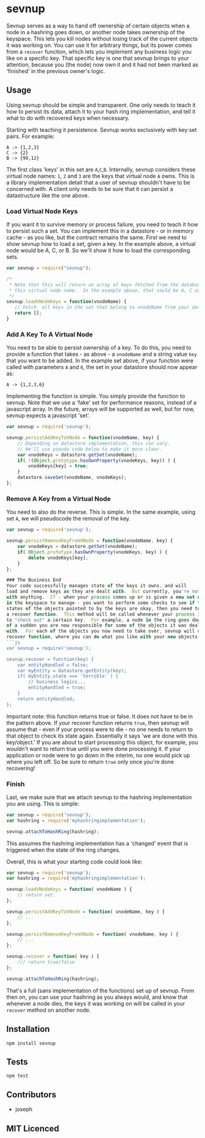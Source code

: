 # sevnup

<!--
    [![build status][build-png]][build]
    [![Coverage Status][cover-png]][cover]
    [![Davis Dependency status][dep-png]][dep]
-->

<!-- [![NPM][npm-png]][npm] -->

<!-- [![browser support][test-png]][test] -->

Sevnup serves as a way to hand off ownership of certain objects when a node in
a hashring goes down, or another node takes ownership of the keyspace.  This
lets you kill nodes without losing track of the current objects it was working
on.  You can use it for arbitrary things, but its power comes
from a `recover` function, which lets you implement any business logic you like
on a specific key.  That specific key is one that sevnup brings to your
attention, because you (the node) now own it and it had not been marked as 'finished' in
the previous owner's logic.

## Usage
Using sevnup should be simple and transparent.  One only needs to teach it how
to persist its data, attach it to your hash ring implementation, and tell it 
what to do with recovered keys when necessary.

Starting with teaching it persistence.  Sevnup works exclusively with key:set
pairs.  For example:
```
A -> {1,2,3}
C -> {2}
B -> {99,12}
```

The first class 'keys' in this set are `A`,`C`,`B`.  Internally, sevnup considers
these virtual node names: `1`, `2` and `3` are the keys that virtual node `A` owns.
This is a library implementation detail that a user of sevnup shouldn't have to
be concerned with.  A client only needs to be sure that it can persist
a datastructure like the one above.

### Load Virtual Node Keys
If you want it to survive memory or process failure, you need to
teach it how to persist such a set.  You can implement this in a datastore - or
in memory cache - as you like, but the contract remains the same. First we need
to show sevnup how to load a set, given a key.  In the example above, a virtual
node would be A, C, or B.  So we'll show it how to load the corresponding sets.

```js
var sevnup = require("sevnup");

/*
 * Note that this will return an array of keys fetched from the database with
 * this virtual node name.  In the example above, that could be A, C or B.
 */
sevnup.loadVNodeKeys = function(vnodeName) {
   // Fetch  all keys in the set that belong to vnodeName from your data store.
   return [];
}
```

### Add A Key To A Virtual Node
You need to be able to persist ownership of a key.  To do this, you need to
provide a function that takes - as above - a `vnodeName` and a string value
`key` that you want to be added.  In the example set above, if your function
were called with parameters `A` and `6`, the set in your datastore should now
appear as:
```
A -> {1,2,3,6}
```

Implementing the function is simple.  You simply provide the function to
sevnup. Note that we use a 'fake' set for performance reasons, instead of
a javascript array.  In the future, arrays will be supported as well, but for
now, sevnup expects a javascript 'set'.
```js
var sevnup = require('sevnup');

sevnup.persistAddKeyToVNode = function(vnodeName, key) {
    // Depending on datastore implementation, this can vary.  
    // We'll use pseudo code below to make it more clear.
    var vnodeKeys = datastore.getSet(vnodeName);
    if( !(Object.prototype.hasOwnProperty(vnodeKeys, key)) ) {
        vnodeKeys[key] = true;
    }
    datastore.saveSet(vnodeName, vnodeKeys);
};
```

### Remove A Key from a Virtual Node
You need to also do the reverse.  This is simple.  In the same example, using
set `A`, we will pseudocode the removal of the key.
```js
var sevnup = require('sevnup');

sevnup.persistRemoveKeyFromVNode = function(vnodeName, key) {
    var vnodeKeys = datastore.getSet(vnodeName);
    if( Object.prototype.hasOwnProperty(vnodeKeys, key) ) {
        delete vnodeKeys[key];
    }
};

### The Business End
Your code successfully manages state of the keys it owns, and will
load and remove keys as they are dealt with.  But currently, you're not dealing
with anything.  If - when your process comes up or is given a new set of keys
in the keyspace to manage - you want to perform some checks to see if the
states of the objects pointed to by the keys are okay, then you need to provide
a recover function.  This method will be called whenever your process is told
to "check out" a certain key.  For example, a node in the ring goes down, all
of a sudden you are now responsible for some of the objects it was dealing
with.  For each of the objects you now need to take over, sevnup will call your
recover function, where you can do what you like with your new objects.
```js
var sevnup = require('sevnup');

sevnup.recover = function(key) {
    var entityHandled = false;
    var myEntity = datastore.getEntity(key);
    if( myEntity.state === 'terrible' ) {
        // business logics...
        entityHandled = true;
    }
    return entityHandled;
};
```
Important note: this function returns true or false.  It does not have to be in
the pattern above.  If your recover function returns `true`, then sevnup will
assume that - even if your process were to die - no one needs to return to that
object to check its state again.  Essentially it says 'we are done with this
key/object.'  If you are about to start processing this object, for example,
you wouldn't want to return true until you were done processing it.  If your
application or node were to go down in the interim, no one would pick up where
you left off.  So be sure to return `true` only once you're done recovering!

### Finish
Last, we make sure that we attach sevnup to the hashring implementation you are
using.  This is simple:

```js
var sevnup = require('sevnup');
var hashring = require('myhashringimplementation');

sevnup.attachToHashRing(hashring);
```
This assumes the hashring implementation has a 'changed' event that is
triggered when the state of the ring changes.

Overall, this is what your starting code could look like:
```js
var sevnup = require('sevnup');
var hashring = require('myhashringimplementation');

sevnup.loadVNodeKeys = function( vnodeName ) {
    // return set.
};

sevnup.persistAddKeyToVNode = function( vnodeName, key ) {
    // ...
};

sevnup.persistRemoveKeyFromVNode = function( vnodeName, key ) {
    // ...
};

sevnup.recover = function( key ) {
    /// return true/false
};

sevnup.attachToHashRing(hashring);
```

That's a full (sans implementation of the functions) set up of sevnup.  From
then on, you can use your hashring as you always would, and know that whenever
a node dies, the keys it was working on will be called in your `recover` method
on another node.

## Installation

`npm install sevnup`

## Tests

`npm test`

## Contributors

 - joseph


## MIT Licenced

  [build-png]: https://secure.travis-ci.org/uber/sevnup.png
  [build]: https://travis-ci.org/uber/sevnup
  [cover-png]: https://coveralls.io/repos/uber/sevnup/badge.png
  [cover]: https://coveralls.io/r/uber/sevnup
  [dep-png]: https://david-dm.org/uber/sevnup.png
  [dep]: https://david-dm.org/uber/sevnup
  [test-png]: https://ci.testling.com/uber/sevnup.png
  [tes]: https://ci.testling.com/uber/sevnup
  [npm-png]: https://nodei.co/npm/sevnup.png?stars&downloads
  [npm]: https://nodei.co/npm/sevnup
